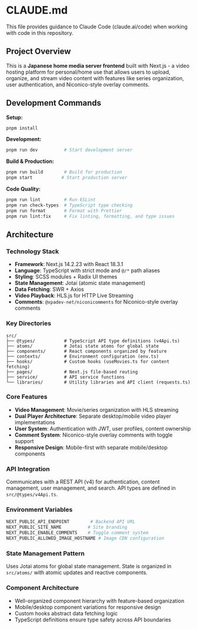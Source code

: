 # CLAUDE.md

This file provides guidance to Claude Code (claude.ai/code) when working with code in this repository.

## Project Overview

This is a **Japanese home media server frontend** built with Next.js - a video hosting platform for personal/home use that allows users to upload, organize, and stream video content with features like series organization, user authentication, and Niconico-style overlay comments.

## Development Commands

**Setup:**
```bash
pnpm install
```

**Development:**
```bash
pnpm run dev          # Start development server
```

**Build & Production:**
```bash
pnpm run build        # Build for production
pnpm start           # Start production server
```

**Code Quality:**
```bash
pnpm run lint         # Run ESLint
pnpm run check-types  # TypeScript type checking
pnpm run format       # Format with Prettier
pnpm run lint:fix     # Fix linting, formatting, and type issues
```

## Architecture

### Technology Stack
- **Framework**: Next.js 14.2.23 with React 18.3.1
- **Language**: TypeScript with strict mode and `@/*` path aliases
- **Styling**: SCSS modules + Radix UI themes
- **State Management**: Jotai (atomic state management)
- **Data Fetching**: SWR + Axios
- **Video Playback**: HLS.js for HTTP Live Streaming
- **Comments**: `@xpadev-net/niconicomments` for Niconico-style overlay comments

### Key Directories
```
src/
├── @types/           # TypeScript API type definitions (v4Api.ts)
├── atoms/            # Jotai state atoms for global state
├── components/       # React components organized by feature
├── contexts/         # Environment configuration (env.ts)
├── hooks/            # Custom hooks (useMovies.ts for content fetching)
├── pages/            # Next.js file-based routing
├── service/          # API service functions
└── libraries/        # Utility libraries and API client (requests.ts)
```

### Core Features
- **Video Management**: Movie/series organization with HLS streaming
- **Dual Player Architecture**: Separate desktop/mobile video player implementations
- **User System**: Authentication with JWT, user profiles, content ownership
- **Comment System**: Niconico-style overlay comments with toggle support
- **Responsive Design**: Mobile-first with separate mobile/desktop components

### API Integration
Communicates with a REST API (v4) for authentication, content management, user management, and search. API types are defined in `src/@types/v4Api.ts`.

### Environment Variables
```bash
NEXT_PUBLIC_API_ENDPOINT        # Backend API URL
NEXT_PUBLIC_SITE_NAME          # Site branding
NEXT_PUBLIC_ENABLE_COMMENTS    # Toggle comment system
NEXT_PUBLIC_ALLOWED_IMAGE_HOSTNAME # Image CDN configuration
```

### State Management Pattern
Uses Jotai atoms for global state management. State is organized in `src/atoms/` with atomic updates and reactive components.

### Component Architecture
- Well-organized component hierarchy with feature-based organization
- Mobile/desktop component variations for responsive design
- Custom hooks abstract data fetching logic
- TypeScript definitions ensure type safety across API boundaries
